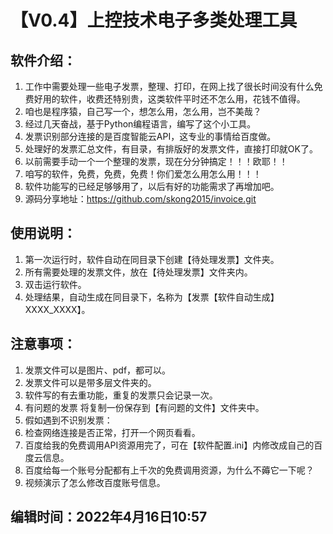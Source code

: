 # 【V0.4】上控技术电子多类处理工具

## 软件介绍：
1.  工作中需要处理一些电子发票，整理、打印，在网上找了很长时间没有什么免费好用的软件，收费还特别贵，这类软件平时还不怎么用，花钱不值得。
2.  咱也是程序猿，自己写一个，想怎么用，怎么用，岂不美哉？
3.  经过几天奋战，基于Python编程语言，编写了这个小工具。
4. 发票识别部分连接的是百度智能云API，这专业的事情给百度做。
5. 处理好的发票汇总文件，有目录，有排版好的发票文件，直接打印就OK了。
6. 以前需要手动一个一个整理的发票，现在分分钟搞定！！！欧耶！！
7. 咱写的软件，免费，免费，免费！你们爱怎么用怎么用！！！
8. 软件功能写的已经足够够用了，以后有好的功能需求了再增加吧。
9. 源码分享地址：https://github.com/skong2015/invoice.git

## 使用说明：
1. 第一次运行时，软件自动在同目录下创建【待处理发票】文件夹。
2. 所有需要处理的发票文件，放在【待处理发票】文件夹内。
3. 双击运行软件。
4. 处理结果，自动生成在同目录下，名称为【发票【软件自动生成】XXXX_XXXX】。

## 注意事项：
1. 发票文件可以是图片、pdf，都可以。
2. 发票文件可以是带多层文件夹的。
3. 软件写的有去重功能，重复的发票只会记录一次。
4. 有问题的发票 将复制一份保存到【有问题的文件】文件夹中。
5. 假如遇到不识别发票：
6. 检查网络连接是否正常，打开一个网页看看。
7. 百度给我的免费调用API资源用完了，可在【软件配置.ini】内修改成自己的百度云信息。
8. 百度给每一个账号分配都有上千次的免费调用资源，为什么不薅它一下呢？
9. 视频演示了怎么修改百度账号信息。

## 编辑时间：2022年4月16日10:57
